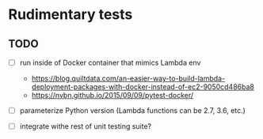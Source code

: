 # Rudimentary tests

## TODO

* [ ] run inside of Docker container that mimics Lambda env
  * <https://blog.quiltdata.com/an-easier-way-to-build-lambda-deployment-packages-with-docker-instead-of-ec2-9050cd486ba8>
  * <https://nvbn.github.io/2015/09/09/pytest-docker/>

* [ ] parameterize Python version (Lambda functions can be 2.7, 3.6, etc.)
* [ ] integrate withe rest of unit testing suite?
